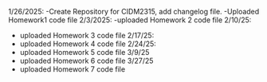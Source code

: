 1/26/2025: 
-Create Repository for CIDM2315, add changelog file.
-Uploaded Homework1 code file
2/3/2025:
-uploaded Homework 2 code file
2/10/25:
- uploaded Homework 3 code file
2/17/25:
- uploaded Homework 4 code file
2/24/25:
- uploaded Homework 5 code file
3/9/25
- uploaded Homework 6 code file
3/27/25
- uploaded Homework 7 code file

